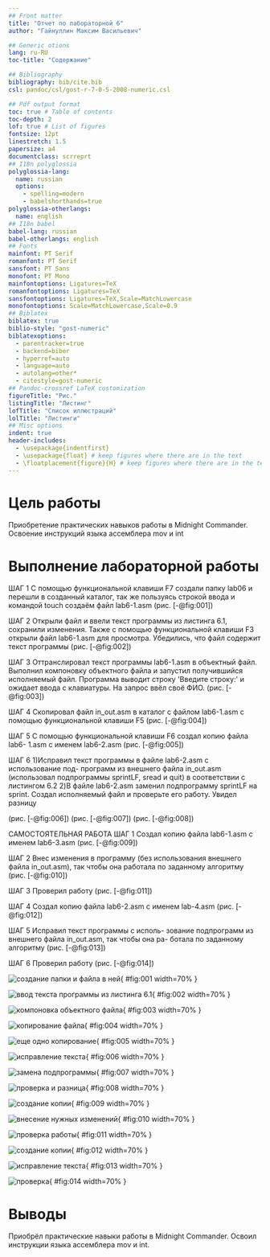 ```yaml
---
## Front matter
title: "Отчет по лабораторной 6"
author: "Гайнуллин Максим Васильевич"

## Generic otions
lang: ru-RU
toc-title: "Содержание"

## Bibliography
bibliography: bib/cite.bib
csl: pandoc/csl/gost-r-7-0-5-2008-numeric.csl

## Pdf output format
toc: true # Table of contents
toc-depth: 2
lof: true # List of figures
fontsize: 12pt
linestretch: 1.5
papersize: a4
documentclass: scrreprt
## I18n polyglossia
polyglossia-lang:
  name: russian
  options:
	- spelling=modern
	- babelshorthands=true
polyglossia-otherlangs:
  name: english
## I18n babel
babel-lang: russian
babel-otherlangs: english
## Fonts
mainfont: PT Serif
romanfont: PT Serif
sansfont: PT Sans
monofont: PT Mono
mainfontoptions: Ligatures=TeX
romanfontoptions: Ligatures=TeX
sansfontoptions: Ligatures=TeX,Scale=MatchLowercase
monofontoptions: Scale=MatchLowercase,Scale=0.9
## Biblatex
biblatex: true
biblio-style: "gost-numeric"
biblatexoptions:
  - parentracker=true
  - backend=biber
  - hyperref=auto
  - language=auto
  - autolang=other*
  - citestyle=gost-numeric
## Pandoc-crossref LaTeX customization
figureTitle: "Рис."
listingTitle: "Листинг"
lofTitle: "Список иллюстраций"
lolTitle: "Листинги"
## Misc options
indent: true
header-includes:
  - \usepackage{indentfirst}
  - \usepackage{float} # keep figures where there are in the text
  - \floatplacement{figure}{H} # keep figures where there are in the text
---
```


# Цель работы
Приобретение практических навыков работы в Midnight Commander. Освоение
инструкций языка ассемблера mov и int





# Выполнение лабораторной работы
ШАГ 1 С помощью функциональной клавиши F7 создали папку lab06 и перешли в созданный каталог, так же пользуясь строкой ввода и командой touch создаём файл lab6-1.asm
(рис. [-@fig:001])

ШАГ 2 Открыли файл и ввели текст программы из листинга 6.1, сохранили изменения. Также с помощью функциональной клавиши F3 открыли файл lab6-1.asm для
просмотра. Убедились, что файл содержит текст программы
(рис. [-@fig:002])

ШАГ 3 Оттранслировал текст программы lab6-1.asm в объектный файл. Выполнил компоновку объектного файла и запустил получившийся исполняемый
файл. Программа выводит строку 'Введите строку:' и ожидает ввода с
клавиатуры. На запрос ввёл своё ФИО.
(рис. [-@fig:003])

ШАГ 4 Скопировал файл in_out.asm в каталог с файлом lab6-1.asm
с помощью функциональной клавиши F5 
(рис. [-@fig:004])

ШАГ 5 С помощью функциональной клавиши F6 создал копию файла lab6-
1.asm с именем lab6-2.asm
(рис. [-@fig:005])

ШАГ 6 1)Исправил текст программы в файле lab6-2.asm с использование под-
программ из внешнего файла in_out.asm (использовал подпрограммы
sprintLF, sread и quit) в соответствии с листингом 6.2
2)В файле lab6-2.asm заменил подпрограмму sprintLF на sprint. Создал исполняемый файл и проверьте его работу. Увидел разницу

(рис. [-@fig:006])
(рис. [-@fig:007])
(рис. [-@fig:008])

САМОСТОЯТЕЛЬНАЯ РАБОТА
 ШАГ 1 Создал копию файла lab6-1.asm с именем lab6-3.asm 
 (рис. [-@fig:009])
 
 ШАГ 2 Внес изменения в программу (без
использования внешнего файла in_out.asm), так чтобы она работала по заданному алгоритму
(рис. [-@fig:010])

ШАГ 3 Проверил работу
(рис. [-@fig:011])

ШАГ 4 Создал копию файла lab6-2.asm с именем lab-4.asm
(рис. [-@fig:012])

ШАГ 5 Исправил текст программы с исполь-
зование подпрограмм из внешнего файла in_out.asm, так чтобы она ра-
ботала по заданному алгоритму
(рис. [-@fig:013])

ШАГ 6 Проверил работу 
(рис. [-@fig:014])







![создание папки и файла в ней](image/1.png){ #fig:001 width=70% }

![ввод текста программы из листинга 6.1](image/2.png){ #fig:002 width=70% }

![компоновка объектного файла](image/3.png){ #fig:003 width=70% }

![копирование файла](image/4.png){ #fig:004 width=70% }

![еще одно копирование](image/5.png){ #fig:005 width=70% }


![исправление текста](image/6.png){ #fig:006 width=70% }

![замена подпрограммы](image/7.png){ #fig:007 width=70% }

![проверка и разница](image/8.png){ #fig:008 width=70% }

![создание копии](image/9.png){ #fig:009 width=70% }

![внесение нужных изменений](image/10.png){ #fig:010 width=70% }

![проверка работы](image/11.png){ #fig:011 width=70% }


![создание копии](image/12.png){ #fig:012 width=70% }

![исправление текста](image/13.png){ #fig:013 width=70% }

![проверка](image/14.png){ #fig:014 width=70% }

# Выводы

Приобрёл практические навыки работы в Midnight Commander. Освоил
инструкции языка ассемблера mov и int.


